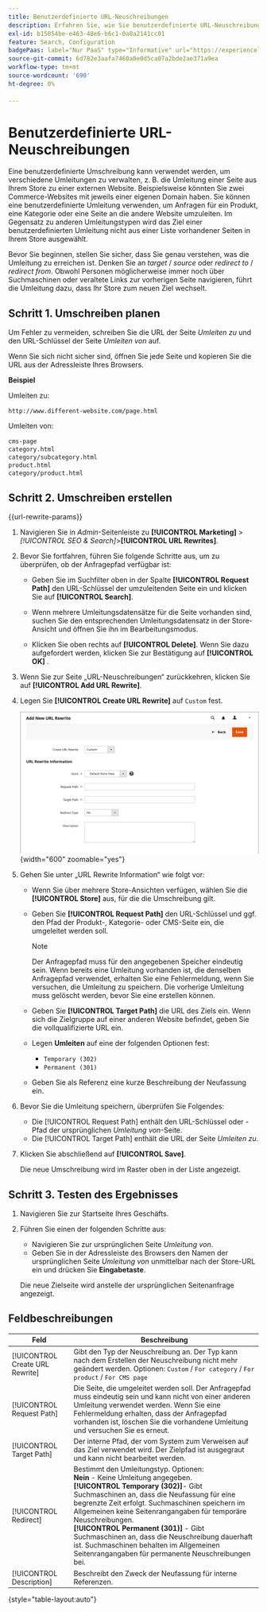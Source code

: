 ```yaml
---
title: Benutzerdefinierte URL-Neuschreibungen
description: Erfahren Sie, wie Sie benutzerdefinierte URL-Neuschreibungen verwenden können, um verschiedene Weiterleitungen in Ihrem Commerce-Store zu verwalten.
exl-id: b15054be-e463-48e6-b6c1-0a8a2141cc01
feature: Search, Configuration
badgePaas: label="Nur PaaS" type="Informative" url="https://experienceleague.adobe.com/en/docs/commerce/user-guides/product-solutions" tooltip="Gilt nur für Adobe Commerce in Cloud-Projekten (von Adobe verwaltete PaaS-Infrastruktur) und lokale Projekte."
source-git-commit: 6d782e3aafa7460a0e0d5ca07a2bde2ae371a9ea
workflow-type: tm+mt
source-wordcount: '690'
ht-degree: 0%

---
```


# Benutzerdefinierte URL-Neuschreibungen

Eine benutzerdefinierte Umschreibung kann verwendet werden, um verschiedene Umleitungen zu verwalten, z. B. die Umleitung einer Seite aus Ihrem Store zu einer externen Website. Beispielsweise könnten Sie zwei Commerce-Websites mit jeweils einer eigenen Domain haben. Sie können eine benutzerdefinierte Umleitung verwenden, um Anfragen für ein Produkt, eine Kategorie oder eine Seite an die andere Website umzuleiten. Im Gegensatz zu anderen Umleitungstypen wird das Ziel einer benutzerdefinierten Umleitung nicht aus einer Liste vorhandener Seiten in Ihrem Store ausgewählt.

Bevor Sie beginnen, stellen Sie sicher, dass Sie genau verstehen, was die Umleitung zu erreichen ist. Denken Sie an _target_ / _source_ oder _redirect to_ / _redirect from_. Obwohl Personen möglicherweise immer noch über Suchmaschinen oder veraltete Links zur vorherigen Seite navigieren, führt die Umleitung dazu, dass Ihr Store zum neuen Ziel wechselt.

## Schritt 1. Umschreiben planen

Um Fehler zu vermeiden, schreiben Sie die URL der Seite _Umleiten zu_ und den URL-Schlüssel der Seite _Umleiten von_ auf.

Wenn Sie sich nicht sicher sind, öffnen Sie jede Seite und kopieren Sie die URL aus der Adressleiste Ihres Browsers.

**Beispiel**

Umleiten zu:

    http://www.different-website.com/page.html

Umleiten von:

    cms-page
    category.html
    category/subcategory.html
    product.html
    category/product.html

## Schritt 2. Umschreiben erstellen

{{url-rewrite-params}}

1. Navigieren Sie in _Admin_-Seitenleiste zu **[!UICONTROL Marketing]** > _[!UICONTROL SEO & Search]_>**[!UICONTROL URL Rewrites]**.

1. Bevor Sie fortfahren, führen Sie folgende Schritte aus, um zu überprüfen, ob der Anfragepfad verfügbar ist:

   - Geben Sie im Suchfilter oben in der Spalte **[!UICONTROL Request Path]** den URL-Schlüssel der umzuleitenden Seite ein und klicken Sie auf **[!UICONTROL Search]**.

   - Wenn mehrere Umleitungsdatensätze für die Seite vorhanden sind, suchen Sie den entsprechenden Umleitungsdatensatz in der Store-Ansicht und öffnen Sie ihn im Bearbeitungsmodus.

   - Klicken Sie oben rechts auf **[!UICONTROL Delete]**. Wenn Sie dazu aufgefordert werden, klicken Sie zur Bestätigung auf **[!UICONTROL OK]** .

1. Wenn Sie zur Seite „URL-Neuschreibungen“ zurückkehren, klicken Sie auf **[!UICONTROL Add URL Rewrite]**.

1. Legen Sie **[!UICONTROL Create URL Rewrite]** auf `Custom` fest.

   ![URL-Neuschreibungen - benutzerdefiniert](./assets/url-rewrite-custom.png){width="600" zoomable="yes"}

1. Gehen Sie unter „URL Rewrite Information“ wie folgt vor:

   - Wenn Sie über mehrere Store-Ansichten verfügen, wählen Sie die **[!UICONTROL Store]** aus, für die die Umschreibung gilt.

   - Geben Sie **[!UICONTROL Request Path]** den URL-Schlüssel und ggf. den Pfad der Produkt-, Kategorie- oder CMS-Seite ein, die umgeleitet werden soll.

     >[!NOTE]
     >
     >Der Anfragepfad muss für den angegebenen Speicher eindeutig sein. Wenn bereits eine Umleitung vorhanden ist, die denselben Anfragepfad verwendet, erhalten Sie eine Fehlermeldung, wenn Sie versuchen, die Umleitung zu speichern. Die vorherige Umleitung muss gelöscht werden, bevor Sie eine erstellen können.

   - Geben Sie **[!UICONTROL Target Path]** die URL des Ziels ein. Wenn sich die Zielgruppe auf einer anderen Website befindet, geben Sie die vollqualifizierte URL ein.

   - Legen **Umleiten** auf eine der folgenden Optionen fest:

      - `Temporary (302)`
      - `Permanent (301)`

   - Geben Sie als Referenz eine kurze Beschreibung der Neufassung ein.

1. Bevor Sie die Umleitung speichern, überprüfen Sie Folgendes:

   - Die [!UICONTROL Request Path] enthält den URL-Schlüssel oder -Pfad der ursprünglichen _Umleitung von_-Seite.
   - Die [!UICONTROL Target Path] enthält die URL der Seite _Umleiten zu_.

1. Klicken Sie abschließend auf **[!UICONTROL Save]**.

   Die neue Umschreibung wird im Raster oben in der Liste angezeigt.

## Schritt 3. Testen des Ergebnisses

1. Navigieren Sie zur Startseite Ihres Geschäfts.

1. Führen Sie einen der folgenden Schritte aus:

   - Navigieren Sie zur ursprünglichen Seite _Umleitung von_.
   - Geben Sie in der Adressleiste des Browsers den Namen der ursprünglichen Seite _Umleitung von_ unmittelbar nach der Store-URL ein und drücken Sie **Eingabetaste**.

   Die neue Zielseite wird anstelle der ursprünglichen Seitenanfrage angezeigt.

## Feldbeschreibungen

| Feld | Beschreibung |
|--- |--- |
| [!UICONTROL Create URL Rewrite] | Gibt den Typ der Neuschreibung an. Der Typ kann nach dem Erstellen der Neuschreibung nicht mehr geändert werden. Optionen: `Custom` / `For category` / `For product` / `For CMS page` |
| [!UICONTROL Request Path] | Die Seite, die umgeleitet werden soll. Der Anfragepfad muss eindeutig sein und kann nicht von einer anderen Umleitung verwendet werden. Wenn Sie eine Fehlermeldung erhalten, dass der Anfragepfad vorhanden ist, löschen Sie die vorhandene Umleitung und versuchen Sie es erneut. |
| [!UICONTROL Target Path] | Der interne Pfad, der vom System zum Verweisen auf das Ziel verwendet wird. Der Zielpfad ist ausgegraut und kann nicht bearbeitet werden. |
| [!UICONTROL Redirect] | Bestimmt den Umleitungstyp. Optionen: <br/>**Nein** - Keine Umleitung angegeben. <br/>**[!UICONTROL Temporary (302)]**- Gibt Suchmaschinen an, dass die Neufassung für eine begrenzte Zeit erfolgt. Suchmaschinen speichern im Allgemeinen keine Seitenrangangaben für temporäre Neuschreibungen.<br/>**[!UICONTROL Permanent (301)]** - Gibt Suchmaschinen an, dass die Neuschreibung dauerhaft ist. Suchmaschinen behalten im Allgemeinen Seitenrangangaben für permanente Neuschreibungen bei. |
| [!UICONTROL Description] | Beschreibt den Zweck der Neufassung für interne Referenzen. |

{style="table-layout:auto"}
